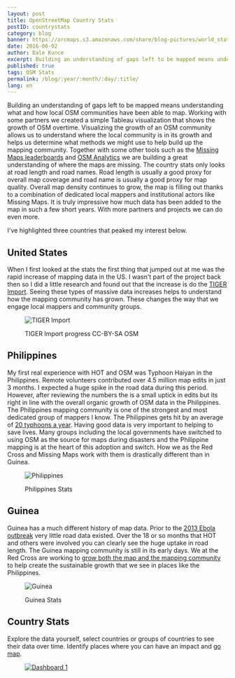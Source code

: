 ```yaml
---
layout: post
title: OpenStreetMap Country Stats
postID: countrystats
category: blog
banner: https://arcmaps.s3.amazonaws.com/share/blog-pictures/world_stats.jpg
date: 2016-06-02
author: Dale Kunce
excerpt: Building an understanding of gaps left to be mapped means understanding what and how local OSM communities have been able to map. Working with some partners we created a simple Tableau visualization that shows the growth of road data in OSM over the past eight years.
published: true
tags: OSM Stats
permalink: /blog/:year/:month/:day/:title/
lang: en
---
```


Building an understanding of gaps left to be mapped means understanding what and how local OSM communities have been able to map. Working with some partners we created a simple Tableau visualization that shows the growth of OSM overtime. Visualizing the growth of an OSM community allows us to understand where the local community is in its growth and helps us determine what methods we might use to help build up the mapping community. Together with some other tools such as the [Missing Maps leaderboards](http://missingmaps.org/leaderboards) and [OSM Analytics](http://osm-analytics.org) we are building a great understanding of where the maps are missing. The country stats only looks at road length and road names. Road length is usually a good proxy for overall map coverage and road name is usually a good proxy for map quality. Overall map density continues to grow, the map is filling out thanks to a combination of dedicated local mappers and institutional actors like Missing Maps. It is truly impressive how much data has been added to the map in such a few short years. With more partners and projects we can do even more.

I've highlighted three countries that peaked my interest below.

## United States
When I first looked at the stats the first thing that jumped out at me was the rapid increase of mapping data in the US. I wasn't part of the project back then so I did a little research and found out that the increase is do the [TIGER Import](http://wiki.openstreetmap.org/wiki/TIGER). Seeing these types of massive data increases helps to understand how the mapping community has grown. These changes the way that we engage local mappers and community groups.

<figure>
<img src="https://arcmaps.s3.amazonaws.com/share/blog-pictures/TIGERImportAnimation.gif" alt="TIGER Import">
<p class="caption">TIGER Import progress CC-BY-SA OSM</p>
</figure>

## Philippines
My first real experience with HOT and OSM was Typhoon Haiyan in the Philippines. Remote volunteers contributed over 4.5 million map edits in just 3 months. I expected a huge spike in the road data during this period. However, after reviewing the numbers the is a small uptick in edits but its right in line with the overall organic growth of OSM data in the Philippines. The Philippines mapping community is one of the strongest and most dedicated group of mappers I know. The Philippines gets hit by an average of [20 typhoons a year](https://en.wikipedia.org/wiki/Typhoons_in_the_Philippines). Having good data is very important to helping to save lives. Many groups including the local governments have switched to using OSM as the source for maps during disasters and the Philippine mapping is at the heart of this adoption and switch. How we as the Red Cross and Missing Maps work with them is drastically different than in Guinea.

<figure>
<img src="https://arcmaps.s3.amazonaws.com/share/blog-pictures/philippines.png" alt="Philippines">
<p class="caption">Philippines Stats</p>
</figure>

## Guinea
Guinea has a much different history of map data. Prior to the [2013 Ebola outbreak](http://www.ifrc.org/en/news-and-media/news-stories/africa/guinea/red-cross-responds-to-ebola-outbreak-in-guinea--65316/) very little road data existed. Over the 18 or so months that HOT and others were involved you can clearly see the huge uptake in road length. The Guinea mapping community is still in its early days. We at the Red Cross are working to [grow both the map and the mapping community](http://localhost:3000/blog/2016/04/25/west-africa-mapping-hub-launch/) to help create the sustainable growth that we see in places like the Philippines.  

<figure>
<img src="https://arcmaps.s3.amazonaws.com/share/blog-pictures/guinea_stats.jpg" alt="Guinea">
<p class="caption">Guinea Stats</p>
</figure>

## Country Stats
Explore the data yourself, select countries or groups of countries to see their data over time. Identify places where you can have an impact and [go map](http://tasks.hotosm.org/?sort_by=priority&direction=asc&search=missing+maps).

<figure>
  <script type='text/javascript' src='https://public.tableau.com/javascripts/api/viz_v1.js'></script>
  <div class='tableauPlaceholder' style='height: 1069px;'>
    <noscript>
      <a href='#'><img alt='Dashboard 1 ' src='https:&#47;&#47;public.tableau.com&#47;static&#47;images&#47;Ma&#47;MapLinkedChartv2_0&#47;Dashboard1&#47;1_rss.png' style='border: none' /></a>
    </noscript>
    <object class='tableauViz' width='100%' height='1069' style='display:none;'>
      <param name='host_url' value='https%3A%2F%2Fpublic.tableau.com%2F' />
      <param name='site_root' value='' />
      <param name='name' value='MapLinkedChartv2_0&#47;Dashboard1' />
      <param name='tabs' value='no' />
      <param name='toolbar' value='yes' />
      <param name='static_image' value='https:&#47;&#47;public.tableau.com&#47;static&#47;images&#47;Ma&#47;MapLinkedChartv2_0&#47;Dashboard1&#47;1.png' />
      <param name='animate_transition' value='yes' />
      <param name='display_static_image' value='yes' />
      <param name='display_spinner' value='yes' />
      <param name='display_overlay' value='yes' />
      <param name='display_count' value='yes' />
      <param name='showTabs' value='y' />
    </object>
  </div>
</figure>
